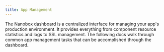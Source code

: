 ```yaml
---
title: App Management
---
```


The Nanobox dashboard is a centralized interface for managing your app's production environment. It provides everything from component resource statistics and logs to SSL management. The following docs walk through common app management tasks that can be accomplished through the dashboard.

